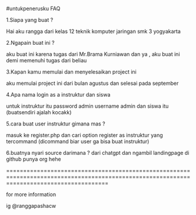 #untukpenerusku
FAQ

1.Siapa yang buat ?

Hai aku rangga dari kelas 12 teknik komputer jaringan smk 3 yogyakarta 

2.Ngapain buat ini ?

aku buat ini karena tugas dari Mr.Brama Kurniawan dan ya , aku buat ini demi memenuhi tugas dari beliau

3.Kapan kamu memulai dan menyelesaikan project ini

aku memulai project ini dari bulan agustus dan selesai pada september

4.Apa nama login as a instruktur dan siswa

untuk instruktur itu password admin username admin dan siswa itu (buatsendiri ajalah kocakk)

5.cara buat user instruktur gimana mas ?

masuk ke register.php dan cari option register as instruktur yang tercommand (dicommand biar user ga bisa buat instruktur)

6.buatnya nyari source darimana ?
dari chatgpt dan ngambil landingpage di github punya org hehe

==========================================================================================================================================

for more information

 ig @ranggapashacw

